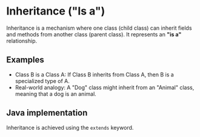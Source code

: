 # Inheritance ("Is a")

Inheritance is a mechanism where one class (child class) can inherit fields and methods from another class (parent class). It represents an __"is a"__ relationship.

## Examples

- Class B is a Class A: If Class B inherits from Class A, then B is a specialized type of A.
- Real-world analogy: A "Dog" class might inherit from an "Animal" class, meaning that a dog is an animal.

## Java implementation

Inheritance is achieved using the `extends` keyword.